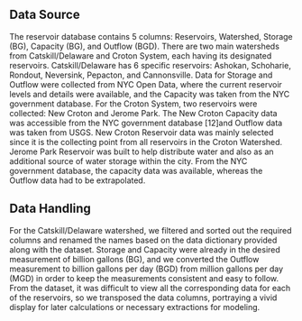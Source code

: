 ## Data Source

  The reservoir database contains 5 columns: Reservoirs, Watershed, Storage (BG), Capacity (BG), and Outflow (BGD). There are two main watersheds from Catskill/Delaware and Croton System, each having its designated reservoirs. Catskill/Delaware has 6 specific reservoirs: Ashokan, Schoharie, Rondout, Neversink, Pepacton, and Cannonsville. Data for Storage and Outflow were collected from NYC Open Data, where the current reservoir levels and details were available, and the Capacity was taken from the NYC government database. For the Croton System, two reservoirs were collected: New Croton and Jerome Park. The New Croton Capacity data was accessible from the NYC government database [12]and Outflow data was taken from USGS. New Croton Reservoir data was mainly selected since it is the collecting point from all reservoirs in the Croton Watershed. Jerome Park Reservoir was built to help distribute water and also as an additional source of water storage within the city. From the NYC government database, the capacity data was available, whereas the Outflow data had to be extrapolated.

## Data Handling

  For the Catskill/Delaware watershed, we filtered and sorted out the required columns and renamed the names based on the data dictionary provided along with the dataset. Storage and Capacity were already in the desired measurement of billion gallons (BG), and we converted the Outflow measurement to billion gallons per day (BGD) from million gallons per day (MGD) in order to keep the measurements consistent and easy to follow. From the dataset, it was difficult to view all the corresponding data for each of the reservoirs, so we transposed the data columns, portraying a vivid display for later calculations or necessary extractions for modeling.
